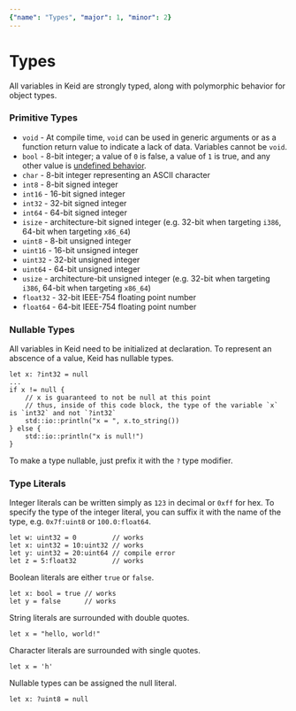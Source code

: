 ```yaml
---
{"name": "Types", "major": 1, "minor": 2}
---
```


# Types

All variables in Keid are strongly typed, along with polymorphic behavior for object types.

### Primitive Types

* `void` - At compile time, `void` can be used in generic arguments or as a function return value to indicate a lack of data. Variables cannot be `void`.
* `bool` - 8-bit integer; a value of `0` is false, a value of `1` is true, and any other value is [undefined behavior](/undefined-behavior).
* `char` - 8-bit integer representing an ASCII character
* `int8` - 8-bit signed integer
* `int16` - 16-bit signed integer
* `int32` - 32-bit signed integer
* `int64` - 64-bit signed integer
* `isize` - architecture-bit signed integer (e.g. 32-bit when targeting `i386`, 64-bit when targeting `x86_64`)
* `uint8` - 8-bit unsigned integer
* `uint16` - 16-bit unsigned integer
* `uint32` - 32-bit unsigned integer
* `uint64` - 64-bit unsigned integer
* `usize` - architecture-bit unsigned integer (e.g. 32-bit when targeting `i386`, 64-bit when targeting `x86_64`)
* `float32` - 32-bit IEEE-754 floating point number
* `float64` - 64-bit IEEE-754 floating point number

### Nullable Types

All variables in Keid need to be initialized at declaration.
To represent an abscence of a value, Keid has nullable types.

```keid
let x: ?int32 = null
...
if x != null {
    // x is guaranteed to not be null at this point
    // thus, inside of this code block, the type of the variable `x` is `int32` and not `?int32`
    std::io::println("x = ", x.to_string())
} else {
    std::io::println("x is null!")
}
```

To make a type nullable, just prefix it with the `?` type modifier.

### Type Literals

Integer literals can be written simply as `123` in decimal or `0xff` for hex. To specify the type of the integer literal, you can suffix it with the name of the type, e.g. `0x7f:uint8` or `100.0:float64`.
```keid
let w: uint32 = 0         // works
let x: uint32 = 10:uint32 // works
let y: uint32 = 20:uint64 // compile error
let z = 5:float32         // works
```

Boolean literals are either `true` or `false`. 
```keid
let x: bool = true // works
let y = false      // works
```

String literals are surrounded with double quotes.
```keid
let x = "hello, world!"
```

Character literals are surrounded with single quotes.
```keid
let x = 'h'
```

Nullable types can be assigned the null literal.
```keid
let x: ?uint8 = null
```
